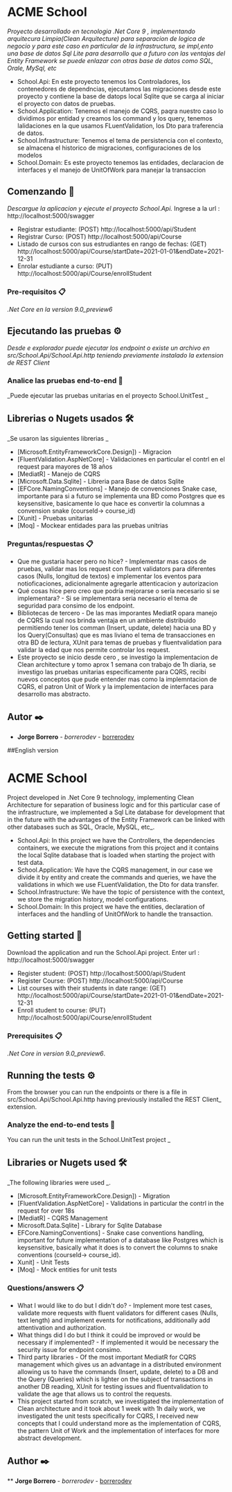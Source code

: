 # ACME School

_Proyecto desarrollado en tecnologia .Net Core 9 , implementando arquitecura Limpia(Clean Arquitecture) para separacion de logica de negocio y para este caso en particular de la infrastructura, se impl,ento una base de datos Sql Lite para desarrollo que a futuro con las ventajas del Entity Framework se puede enlazar con otras base de datos como SQL, Orale, MySql, etc_

- School.Api: En este proyecto tenemos los Controladores, los contenedores de dependncias, ejecutamos las migraciones desde este proyecto y contiene la base de datops local Sqlite que se carga al iniciar el proyecto con datos de pruebas.
- School.Application: Tenemos el manejo de CQRS, paqra nuestro caso lo dividimos por entidad y creamos los command y los query, tenemos lalidaciones en la que usamos FLuentValidation, los Dto para traferencia de datos.
- School.Infrastructure: Tenemos el tema de persistencia con el contexto, se almacena el historico de migraciones, configuraciones de los modelos
- School.Domain: Es este proyecto tenemos las entidades, declaracion de interfaces y el manejo de UnitOfWork para manejar la transaccion
  
## Comenzando 🚀

_Descargue la aplicacion y ejecute el proyecto School.Api._
Ingrese a la url : http://localhost:5000/swagger

- Registrar estudiante:  (POST) http://localhost:5000/api/Student
- Registrar Curso:  (POST) http://localhost:5000/api/Course
- Listado de cursos con sus estrudiantes en rango de fechas: (GET) http://localhost:5000/api/Course/startDate=2021-01-01&endDate=2021-12-31
- Enrolar estudiante a curso: (PUT) http://localhost:5000/api/Course/enrollStudent

### Pre-requisitos 📋

_.Net Core en la version 9.0_preview6_

## Ejecutando las pruebas ⚙️

_Desde e explorador puede ejecutar los endpoint o existe un archivo en src/School.Api/School.Api.http teniendo previamente instalado la extension de REST Client_

### Analice las pruebas end-to-end 🔩

_Puede ejecutar las pruebas unitarias en el proyecto School.UnitTest _




## Librerias o Nugets usados 🛠️

_Se usaron las siguientes librerias _

* [Microsoft.EntityFrameworkCore.Design]) - Migracion 
* [FluentValidation.AspNetCore] - Validaciones en particular el contrl en el request para mayores de 18 años
* [MediatR] - Manejo de CQRS
* [Microsoft.Data.Sqlite] - Libreria para Base de datos Sqlite
* [EFCore.NamingConventions] - Manejo de convenciones Snake case, importante para si a futuro se implementa una BD como Postgres que es keysensitive, basicamente lo que hace es convertir la columnas a convension snake (courseId-> course_id)
* [Xunit] - Pruebas unitarias
* [Moq] - Mockear entidades para las pruebas unitrias


### Preguntas/respuestas 📋
- Que me gustaria hacer pero no hice? - Implementar mas casos de pruebas, validar mas los request con fluent validators para diferentes casos (Nulls, longitud de textos) e implementar los eventos para notioficaciones, adicionalmente agregarle attenticacion y autorizacion
- Qué cosas hice pero creo que podría mejorarse o sería necesario si se implementara? - Si se implementara seria necesario el tema de seguridad para consimo de los endpoint.
- Bibliotecas de tercero - De las mas imporantes MediatR opara manejo de CQRS  la cual nos brinda ventaja en un ambiente distribuido permitiendo tener los comman (Insert, update, delete) hacia una BD y los Query(Consultas) que es mas liviano el tema de transacciones en otra BD de lectura, XUnit para temas de pruebas y fluentvalidation para validar la edad que nos permite controlar los request.
- Este proyecto se inicio desde cero , se investigo la implementacion de Clean architecture y tomo aprox 1 semana con trabajo de 1h diaria, se investigo las pruebas unitarias especificamente para CQRS, recibi nuevos conceptos que pude entender mas como la implemntacion de CQRS, el patron Unit of Work y la implementacion de interfaces para desarrollo mas abstracto.
## Autor ✒️

* **Jorge Borrero** - *borrerodev* - [borrerodev](https://linkedin.com/in/jborrero)


##English version
# ACME School

Project developed in .Net Core 9 technology, implementing Clean Architecture for separation of business logic and for this particular case of the infrastructure, we implemented a Sql Lite database for development that in the future with the advantages of the Entity Framework can be linked with other databases such as SQL, Oracle, MySQL, etc_.

- School.Api: In this project we have the Controllers, the dependencies containers, we execute the migrations from this project and it contains the local Sqlite database that is loaded when starting the project with test data.
- School.Application: We have the CQRS management, in our case we divide it by entity and create the commands and queries, we have the validations in which we use FLuentValidation, the Dto for data transfer.
- School.Infrastructure: We have the topic of persistence with the context, we store the migration history, model configurations.
- School.Domain: In this project we have the entities, declaration of interfaces and the handling of UnitOfWork to handle the transaction.
  
## Getting started 🚀

Download the application and run the School.Api project.
Enter url : http://localhost:5000/swagger


- Register student: (POST) http://localhost:5000/api/Student
- Register Course: (POST) http://localhost:5000/api/Course
- List courses with their students in date range: (GET) http://localhost:5000/api/Course/startDate=2021-01-01&endDate=2021-12-31
- Enroll student to course: (PUT) http://localhost:5000/api/Course/enrollStudent

### Prerequisites 📋

_.Net Core in version 9.0_preview6_.

## Running the tests ⚙️

From the browser you can run the endpoints or there is a file in src/School.Api/School.Api.http having previously installed the REST Client_ extension.

### Analyze the end-to-end tests 🔩

You can run the unit tests in the School.UnitTest project _




## Libraries or Nugets used 🛠️

_The following libraries were used _.

* [Microsoft.EntityFrameworkCore.Design]) - Migration 
* [FluentValidation.AspNetCore] - Validations in particular the contrl in the request for over 18s
* [MediatR] - CQRS Management
* Microsoft.Data.Sqlite] - Library for Sqlite Database
* EFCore.NamingConventions] - Snake case conventions handling, important for future implementation of a database like Postgres which is keysensitive, basically what it does is to convert the columns to snake conventions (courseId-> course_id).
* Xunit] - Unit Tests
* [Moq] - Mock entities for unit tests



### Questions/answers 📋
- What I would like to do but I didn't do? - Implement more test cases, validate more requests with fluent validators for different cases (Nulls, text length) and implement events for notifications, additionally add attentivation and authorization.
- What things did I do but I think it could be improved or would be necessary if implemented? - If implemented it would be necessary the security issue for endpoint consimo.
- Third party libraries - Of the most important MediatR for CQRS management which gives us an advantage in a distributed environment allowing us to have the commands (Insert, update, delete) to a DB and the Query (Queries) which is lighter on the subject of transactions in another DB reading, XUnit for testing issues and fluentvalidation to validate the age that allows us to control the requests.
- This project started from scratch, we investigated the implementation of Clean architecture and it took about 1 week with 1h daily work, we investigated the unit tests specifically for CQRS, I received new concepts that I could understand more as the implementation of CQRS, the pattern Unit of Work and the implementation of interfaces for more abstract development.
## Author ✒️

** **Jorge Borrero** - *borrerodev* - [borrerodev](https://linkedin.com/in/jborrero)
